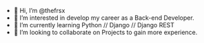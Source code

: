 - 👋 Hi, I’m @thefrsx
- 👀 I’m interested in develop my career as a Back-end Developer.
- 🌱 I’m currently learning Python // Django // Django REST
- 💞️ I’m looking to collaborate on Projects to gain more experience.

